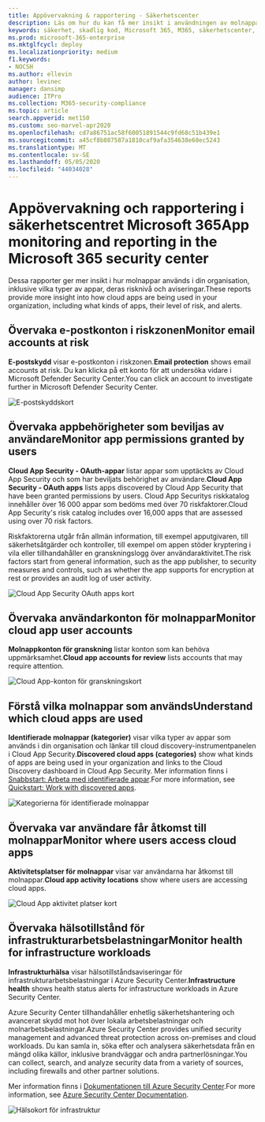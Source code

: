 ```yaml
---
title: Appövervakning & rapportering - Säkerhetscenter
description: Läs om hur du kan få mer insikt i användningen av molnappar i din organisation, inklusive vilka typer av appar, deras risknivå och aviseringar.
keywords: säkerhet, skadlig kod, Microsoft 365, M365, säkerhetscenter, övervaka, rapportera, appar
ms.prod: microsoft-365-enterprise
ms.mktglfcycl: deploy
ms.localizationpriority: medium
f1.keywords:
- NOCSH
ms.author: ellevin
author: levinec
manager: dansimp
audience: ITPro
ms.collection: M365-security-compliance
ms.topic: article
search.appverid: met150
ms.custom: seo-marvel-apr2020
ms.openlocfilehash: cd7a86751ac58f60051891544c9fd68c51b439e1
ms.sourcegitcommit: a45cf8b887587a1810caf9afa354638e68ec5243
ms.translationtype: MT
ms.contentlocale: sv-SE
ms.lasthandoff: 05/05/2020
ms.locfileid: "44034028"
---
```

# <a name="app-monitoring-and-reporting-in-the-microsoft-365-security-center"></a><span data-ttu-id="a0905-104">Appövervakning och rapportering i säkerhetscentret Microsoft 365</span><span class="sxs-lookup"><span data-stu-id="a0905-104">App monitoring and reporting in the Microsoft 365 security center</span></span>

<span data-ttu-id="a0905-105">Dessa rapporter ger mer insikt i hur molnappar används i din organisation, inklusive vilka typer av appar, deras risknivå och aviseringar.</span><span class="sxs-lookup"><span data-stu-id="a0905-105">These reports provide more insight into how cloud apps are being used in your organization, including what kinds of apps, their level of risk, and alerts.</span></span>

## <a name="monitor-email-accounts-at-risk"></a><span data-ttu-id="a0905-106">Övervaka e-postkonton i riskzonen</span><span class="sxs-lookup"><span data-stu-id="a0905-106">Monitor email accounts at risk</span></span>

<span data-ttu-id="a0905-107">**E-postskydd** visar e-postkonton i riskzonen.</span><span class="sxs-lookup"><span data-stu-id="a0905-107">**Email protection** shows email accounts at risk.</span></span> <span data-ttu-id="a0905-108">Du kan klicka på ett konto för att undersöka vidare i Microsoft Defender Security Center.</span><span class="sxs-lookup"><span data-stu-id="a0905-108">You can click an account to investigate further in Microsoft Defender Security Center.</span></span>

![E-postskyddskort](../../media/email-protection.png)

## <a name="monitor-app-permissions-granted-by-users"></a><span data-ttu-id="a0905-110">Övervaka appbehörigheter som beviljas av användare</span><span class="sxs-lookup"><span data-stu-id="a0905-110">Monitor app permissions granted by users</span></span>

<span data-ttu-id="a0905-111">**Cloud App Security - OAuth-appar** listar appar som upptäckts av Cloud App Security och som har beviljats behörighet av användare.</span><span class="sxs-lookup"><span data-stu-id="a0905-111">**Cloud App Security - OAuth apps** lists apps discovered by Cloud App Security that have been granted permissions by users.</span></span> <span data-ttu-id="a0905-112">Cloud App Securitys riskkatalog innehåller över 16 000 appar som bedöms med över 70 riskfaktorer.</span><span class="sxs-lookup"><span data-stu-id="a0905-112">Cloud App Security's risk catalog includes over 16,000 apps that are assessed using over 70 risk factors.</span></span>

<span data-ttu-id="a0905-113">Riskfaktorerna utgår från allmän information, till exempel apputgivaren, till säkerhetsåtgärder och kontroller, till exempel om appen stöder kryptering i vila eller tillhandahåller en granskningslogg över användaraktivitet.</span><span class="sxs-lookup"><span data-stu-id="a0905-113">The risk factors start from general information, such as the app publisher, to security measures and controls, such as whether the app supports for encryption at rest or provides an audit log of user activity.</span></span>

![Cloud App Security OAuth apps kort](../../media/cloud-app-security-oauth-apps.png)

## <a name="monitor-cloud-app-user-accounts"></a><span data-ttu-id="a0905-115">Övervaka användarkonton för molnappar</span><span class="sxs-lookup"><span data-stu-id="a0905-115">Monitor cloud app user accounts</span></span>

<span data-ttu-id="a0905-116">**Molnappkonton för granskning** listar konton som kan behöva uppmärksamhet.</span><span class="sxs-lookup"><span data-stu-id="a0905-116">**Cloud app accounts for review** lists accounts that may require attention.</span></span>

![Cloud App-konton för granskningskort](../../media/cloud-app-accounts-for-review.png)

## <a name="understand-which-cloud-apps-are-used"></a><span data-ttu-id="a0905-118">Förstå vilka molnappar som används</span><span class="sxs-lookup"><span data-stu-id="a0905-118">Understand which cloud apps are used</span></span>

<span data-ttu-id="a0905-119">**Identifierade molnappar (kategorier)** visar vilka typer av appar som används i din organisation och länkar till cloud discovery-instrumentpanelen i Cloud App Security.</span><span class="sxs-lookup"><span data-stu-id="a0905-119">**Discovered cloud apps (categories)** show what kinds of apps are being used in your organization and links to the Cloud Discovery dashboard in Cloud App Security.</span></span> <span data-ttu-id="a0905-120">Mer information finns i [Snabbstart: Arbeta med identifierade appar](https://docs.microsoft.com/cloud-app-security/discovered-apps).</span><span class="sxs-lookup"><span data-stu-id="a0905-120">For more information, see [Quickstart: Work with discovered apps](https://docs.microsoft.com/cloud-app-security/discovered-apps).</span></span>  

![Kategorierna för identifierade molnappar](../../media/discovered-cloud-apps-categories.png)

## <a name="monitor-where-users-access-cloud-apps"></a><span data-ttu-id="a0905-122">Övervaka var användare får åtkomst till molnappar</span><span class="sxs-lookup"><span data-stu-id="a0905-122">Monitor where users access cloud apps</span></span>

<span data-ttu-id="a0905-123">**Aktivitetsplatser för molnappar** visar var användarna har åtkomst till molnappar.</span><span class="sxs-lookup"><span data-stu-id="a0905-123">**Cloud app activity locations** show where users are accessing cloud apps.</span></span>

![Cloud App aktivitet platser kort](../../media/cloud-app-activity-locations.png)

## <a name="monitor-health-for-infrastructure-workloads"></a><span data-ttu-id="a0905-125">Övervaka hälsotillstånd för infrastrukturarbetsbelastningar</span><span class="sxs-lookup"><span data-stu-id="a0905-125">Monitor health for infrastructure workloads</span></span>

<span data-ttu-id="a0905-126">**Infrastrukturhälsa** visar hälsotillståndsaviseringar för infrastrukturarbetsbelastningar i Azure Security Center.</span><span class="sxs-lookup"><span data-stu-id="a0905-126">**Infrastructure health** shows health status alerts for infrastructure workloads in Azure Security Center.</span></span>

<span data-ttu-id="a0905-127">Azure Security Center tillhandahåller enhetlig säkerhetshantering och avancerat skydd mot hot över lokala arbetsbelastningar och molnarbetsbelastningar.</span><span class="sxs-lookup"><span data-stu-id="a0905-127">Azure Security Center provides unified security management and advanced threat protection across on-premises and cloud workloads.</span></span> <span data-ttu-id="a0905-128">Du kan samla in, söka efter och analysera säkerhetsdata från en mängd olika källor, inklusive brandväggar och andra partnerlösningar.</span><span class="sxs-lookup"><span data-stu-id="a0905-128">You can collect, search, and analyze security data from a variety of sources, including firewalls and other partner solutions.</span></span>

<span data-ttu-id="a0905-129">Mer information finns i [Dokumentationen till Azure Security Center](https://docs.microsoft.com/azure/security-center/).</span><span class="sxs-lookup"><span data-stu-id="a0905-129">For more information, see [Azure Security Center Documentation](https://docs.microsoft.com/azure/security-center/).</span></span>

![Hälsokort för infrastruktur](../../media/infrastructure-health.png)

